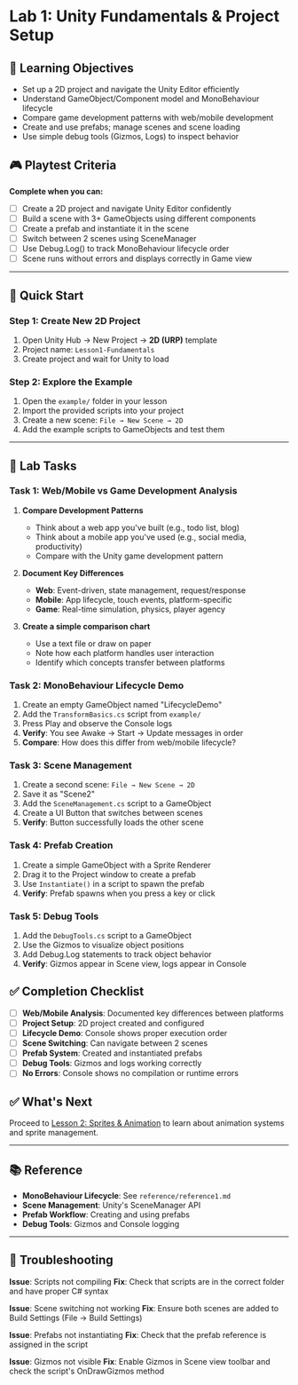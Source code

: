 # Lab 1: Unity Fundamentals & Project Setup

## 🎯 Learning Objectives

- Set up a 2D project and navigate the Unity Editor efficiently
- Understand GameObject/Component model and MonoBehaviour lifecycle
- Compare game development patterns with web/mobile development
- Create and use prefabs; manage scenes and scene loading
- Use simple debug tools (Gizmos, Logs) to inspect behavior

## 🎮 Playtest Criteria

**Complete when you can:**
- [ ] Create a 2D project and navigate Unity Editor confidently
- [ ] Build a scene with 3+ GameObjects using different components
- [ ] Create a prefab and instantiate it in the scene
- [ ] Switch between 2 scenes using SceneManager
- [ ] Use Debug.Log() to track MonoBehaviour lifecycle order
- [ ] Scene runs without errors and displays correctly in Game view

---

## 🚀 Quick Start

### Step 1: Create New 2D Project

1. Open Unity Hub → New Project → **2D (URP)** template
2. Project name: `Lesson1-Fundamentals`
3. Create project and wait for Unity to load

### Step 2: Explore the Example

1. Open the `example/` folder in your lesson
2. Import the provided scripts into your project
3. Create a new scene: `File → New Scene → 2D`
4. Add the example scripts to GameObjects and test them

---

## 🎯 Lab Tasks

### Task 1: Web/Mobile vs Game Development Analysis

1. **Compare Development Patterns**
   - Think about a web app you've built (e.g., todo list, blog)
   - Think about a mobile app you've used (e.g., social media, productivity)
   - Compare with the Unity game development pattern

2. **Document Key Differences**
   - **Web**: Event-driven, state management, request/response
   - **Mobile**: App lifecycle, touch events, platform-specific
   - **Game**: Real-time simulation, physics, player agency

3. **Create a simple comparison chart**
   - Use a text file or draw on paper
   - Note how each platform handles user interaction
   - Identify which concepts transfer between platforms

### Task 2: MonoBehaviour Lifecycle Demo

1. Create an empty GameObject named "LifecycleDemo"
2. Add the `TransformBasics.cs` script from `example/`
3. Press Play and observe the Console logs
4. **Verify**: You see Awake → Start → Update messages in order
5. **Compare**: How does this differ from web/mobile lifecycle?

### Task 3: Scene Management

1. Create a second scene: `File → New Scene → 2D`
2. Save it as "Scene2"
3. Add the `SceneManagement.cs` script to a GameObject
4. Create a UI Button that switches between scenes
5. **Verify**: Button successfully loads the other scene

### Task 4: Prefab Creation

1. Create a simple GameObject with a Sprite Renderer
2. Drag it to the Project window to create a prefab
3. Use `Instantiate()` in a script to spawn the prefab
4. **Verify**: Prefab spawns when you press a key or click

### Task 5: Debug Tools

1. Add the `DebugTools.cs` script to a GameObject
2. Use the Gizmos to visualize object positions
3. Add Debug.Log statements to track object behavior
4. **Verify**: Gizmos appear in Scene view, logs appear in Console

## ✅ Completion Checklist

- [ ] **Web/Mobile Analysis**: Documented key differences between platforms
- [ ] **Project Setup**: 2D project created and configured
- [ ] **Lifecycle Demo**: Console shows proper execution order
- [ ] **Scene Switching**: Can navigate between 2 scenes
- [ ] **Prefab System**: Created and instantiated prefabs
- [ ] **Debug Tools**: Gizmos and logs working correctly
- [ ] **No Errors**: Console shows no compilation or runtime errors

## ✅ What's Next

Proceed to [Lesson 2: Sprites & Animation](../lesson2-sprites-animation/) to learn about animation systems and sprite management.

---

## 📚 Reference

- **MonoBehaviour Lifecycle**: See `reference/reference1.md`
- **Scene Management**: Unity's SceneManager API
- **Prefab Workflow**: Creating and using prefabs
- **Debug Tools**: Gizmos and Console logging

---

## 🔧 Troubleshooting

**Issue**: Scripts not compiling
**Fix**: Check that scripts are in the correct folder and have proper C# syntax

**Issue**: Scene switching not working
**Fix**: Ensure both scenes are added to Build Settings (File → Build Settings)

**Issue**: Prefabs not instantiating
**Fix**: Check that the prefab reference is assigned in the script

**Issue**: Gizmos not visible
**Fix**: Enable Gizmos in Scene view toolbar and check the script's OnDrawGizmos method
